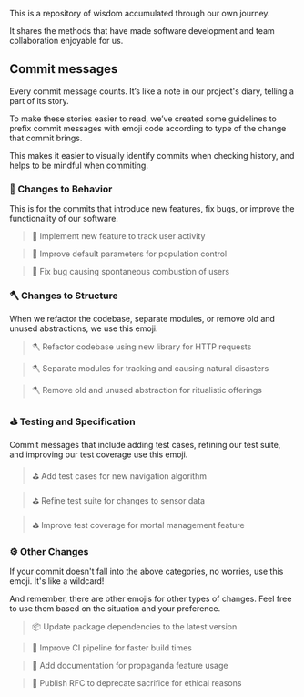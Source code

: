 This is a repository of wisdom accumulated through our own journey.

It shares the methods that have made software development and team collaboration enjoyable for us.

## Commit messages

Every commit message counts. It’s like a note in our project's diary, telling a part of its story. 

To make these stories easier to read, we’ve created some guidelines to prefix commit messages with emoji code according to type of the change that commit brings.

This makes it easier to visually identify commits when checking history, and helps to be mindful when commiting.

### :feet: Changes to Behavior

This is for the commits that introduce new features, fix bugs, or improve the functionality of our software.

> :feet: Implement new feature to track user activity

> :feet: Improve default parameters for population control

> :feet: Fix bug causing spontaneous combustion of users

### :axe: Changes to Structure

When we refactor the codebase, separate modules, or remove old and unused abstractions, we use this emoji.

> :axe: Refactor codebase using new library for HTTP requests

> :axe: Separate modules for tracking and causing natural disasters

> :axe: Remove old and unused abstraction for ritualistic offerings

### :golf: Testing and Specification

Commit messages that include adding test cases, refining our test suite, and improving our test coverage use this emoji.

> :golf: Add test cases for new navigation algorithm

> :golf: Refine test suite for changes to sensor data
  
> :golf: Improve test coverage for mortal management feature

### :gear: Other Changes

If your commit doesn't fall into the above categories, no worries, use this emoji. It's like a wildcard!

And remember, there are other emojis for other types of changes. Feel free to use them based on the situation and your preference. 

> :package: Update package dependencies to the latest version 

> :robot: Improve CI pipeline for faster build times 

> :book: Add documentation for propaganda feature usage

> :speech_balloon: Publish RFC to deprecate sacrifice for ethical reasons 
